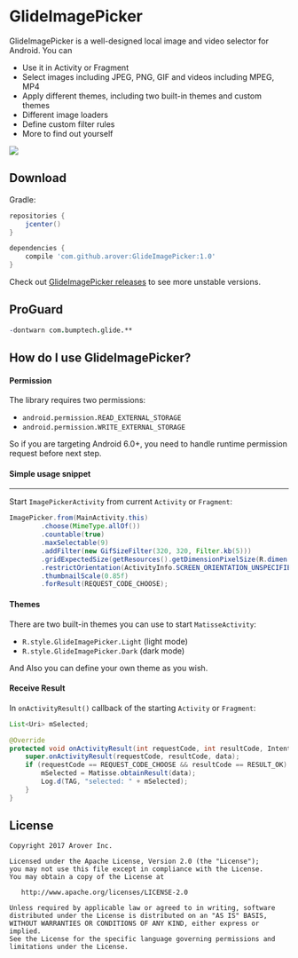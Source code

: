 # GlideImagePicker
  
GlideImagePicker is a well-designed local image and video selector for Android. You can  
- Use it in Activity or Fragment
- Select images including JPEG, PNG, GIF and videos including MPEG, MP4 
- Apply different themes, including two built-in themes and custom themes
- Different image loaders
- Define custom filter rules
- More to find out yourself

![](image/screenshot_zhihu.png) 

## Download
Gradle:

```groovy
repositories {
    jcenter()
}

dependencies {
    compile 'com.github.arover:GlideImagePicker:1.0'
}
```

Check out [GlideImagePicker releases](https://github.com/arover/GlideImagePicker/releases) to see more unstable versions.

## ProGuard
```pro
-dontwarn com.bumptech.glide.**
```

## How do I use GlideImagePicker?
#### Permission
The library requires two permissions:
- `android.permission.READ_EXTERNAL_STORAGE`
- `android.permission.WRITE_EXTERNAL_STORAGE`

So if you are targeting Android 6.0+, you need to handle runtime permission request before next step.

#### Simple usage snippet
------
Start `ImagePickerActivity` from current `Activity` or `Fragment`:

```java
ImagePicker.from(MainActivity.this)
        .choose(MimeType.allOf())
        .countable(true)
        .maxSelectable(9)
        .addFilter(new GifSizeFilter(320, 320, Filter.kb(5)))
        .gridExpectedSize(getResources().getDimensionPixelSize(R.dimen.grid_expected_size))
        .restrictOrientation(ActivityInfo.SCREEN_ORIENTATION_UNSPECIFIED)
        .thumbnailScale(0.85f)
        .forResult(REQUEST_CODE_CHOOSE);
```
 
#### Themes
There are two built-in themes you can use to start `MatisseActivity`:
- `R.style.GlideImagePicker.Light` (light mode)
- `R.style.GlideImagePicker.Dark` (dark mode)  

And Also you can define your own theme as you wish.

#### Receive Result
In `onActivityResult()` callback of the starting `Activity` or `Fragment`:

```java
List<Uri> mSelected;

@Override
protected void onActivityResult(int requestCode, int resultCode, Intent data) {
    super.onActivityResult(requestCode, resultCode, data);
    if (requestCode == REQUEST_CODE_CHOOSE && resultCode == RESULT_OK) {
        mSelected = Matisse.obtainResult(data);
        Log.d(TAG, "selected: " + mSelected);
    }
}
```

## License

    Copyright 2017 Arover Inc.

    Licensed under the Apache License, Version 2.0 (the "License");
    you may not use this file except in compliance with the License.
    You may obtain a copy of the License at

       http://www.apache.org/licenses/LICENSE-2.0

    Unless required by applicable law or agreed to in writing, software
    distributed under the License is distributed on an "AS IS" BASIS,
    WITHOUT WARRANTIES OR CONDITIONS OF ANY KIND, either express or implied.
    See the License for the specific language governing permissions and
    limitations under the License.
